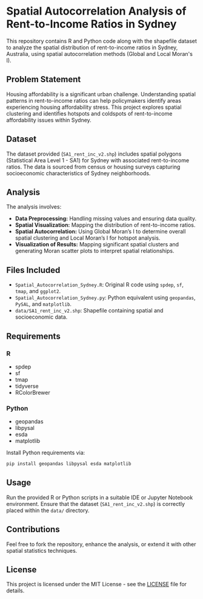 # Spatial Autocorrelation Analysis of Rent-to-Income Ratios in Sydney

This repository contains R and Python code along with the shapefile dataset to analyze the spatial distribution of rent-to-income ratios in Sydney, Australia, using spatial autocorrelation methods (Global and Local Moran's I).

## Problem Statement

Housing affordability is a significant urban challenge. Understanding spatial patterns in rent-to-income ratios can help policymakers identify areas experiencing housing affordability stress. This project explores spatial clustering and identifies hotspots and coldspots of rent-to-income affordability issues within Sydney.

## Dataset

The dataset provided (`SA1_rent_inc_v2.shp`) includes spatial polygons (Statistical Area Level 1 - SA1) for Sydney with associated rent-to-income ratios. The data is sourced from census or housing surveys capturing socioeconomic characteristics of Sydney neighborhoods.

## Analysis

The analysis involves:
- **Data Preprocessing:** Handling missing values and ensuring data quality.
- **Spatial Visualization:** Mapping the distribution of rent-to-income ratios.
- **Spatial Autocorrelation:** Using Global Moran’s I to determine overall spatial clustering and Local Moran’s I for hotspot analysis.
- **Visualization of Results:** Mapping significant spatial clusters and generating Moran scatter plots to interpret spatial relationships.

## Files Included

- `Spatial_Autocorrelation_Sydney.R`: Original R code using `spdep`, `sf`, `tmap`, and `ggplot2`.
- `Spatial_Autocorrelation_Sydney.py`: Python equivalent using `geopandas`, `PySAL`, and `matplotlib`.
- `data/SA1_rent_inc_v2.shp`: Shapefile containing spatial and socioeconomic data.

## Requirements

### R
- spdep
- sf
- tmap
- tidyverse
- RColorBrewer

### Python
- geopandas
- libpysal
- esda
- matplotlib

Install Python requirements via:
```bash
pip install geopandas libpysal esda matplotlib
```

## Usage

Run the provided R or Python scripts in a suitable IDE or Jupyter Notebook environment. Ensure that the dataset (`SA1_rent_inc_v2.shp`) is correctly placed within the `data/` directory.

## Contributions

Feel free to fork the repository, enhance the analysis, or extend it with other spatial statistics techniques.

## License

This project is licensed under the MIT License - see the [LICENSE](LICENSE) file for details.
